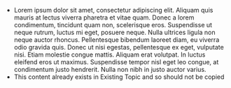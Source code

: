 - Lorem ipsum dolor sit amet, consectetur adipiscing elit. Aliquam quis mauris at lectus viverra pharetra et vitae quam. Donec a lorem condimentum, tincidunt quam non, scelerisque eros. Suspendisse ut neque rutrum, luctus mi eget, posuere neque. Nulla ultrices ligula non neque auctor rhoncus. Pellentesque bibendum laoreet diam, eu viverra odio gravida quis. Donec ut nisi egestas, pellentesque ex eget, vulputate nisi. Etiam molestie congue mattis. Aliquam erat volutpat. In luctus eleifend eros ut maximus. Suspendisse tempor nisl eget leo congue, at condimentum justo hendrerit. Nulla non nibh in justo auctor varius.
- This content already exists in Existing Topic and so should not be copied